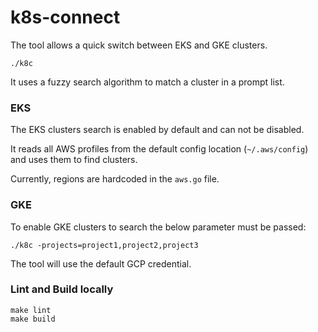 # k8s-connect

The tool allows a quick switch between EKS and GKE clusters.

```shell
./k8c
```

It uses a fuzzy search algorithm to match a cluster in a prompt list.


### EKS

The EKS clusters search is enabled by default and can not be disabled.

It reads all AWS profiles from the default config location (`~/.aws/config`) and uses them to find clusters.

Currently, regions are hardcoded in the `aws.go` file.


### GKE

To enable GKE clusters to search the below parameter must be passed:

```shell
./k8c -projects=project1,project2,project3
```

The tool will use the default GCP credential.



### Lint and Build locally

```shell
make lint
make build
```
